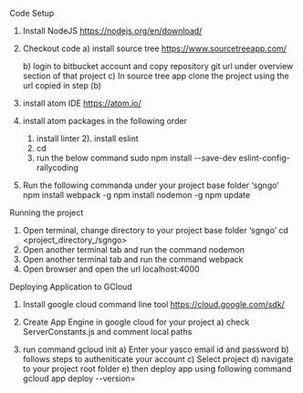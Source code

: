 Code Setup

1. Install NodeJS
https://nodejs.org/en/download/

3. Checkout code
	a) install source tree
	https://www.sourcetreeapp.com/

	b) login to bitbucket account and copy repository git url under overview section of that project
	c) In source tree app clone the project using the url copied in step (b)

4. install atom IDE
https://atom.io/

5. install atom packages in the following order
	1) install linter
	2). install eslint
	3) cd <to your project directory>
	4) run the below command
		sudo npm install --save-dev eslint-config-rallycoding


6. Run the following commanda under your project 	base folder ‘sgngo’
npm install webpack -g
npm install nodemon -g
npm update

Running the project
1. Open terminal, change directory to your project base folder ‘sgngo’
	cd <project_directory_/sgngo>
2. Open another terminal tab and run the command
	nodemon
3.  Open another terminal tab and run the command
	webpack
4. Open browser and open the url localhost:4000

Deploying Application to GCloud

1. Install google cloud command line tool
https://cloud.google.com/sdk/

2. Create App Engine in google cloud for your project
	a) check ServerConstants.js and comment local paths
3. run command gcloud init
   a) Enter your yasco email id and password
	 b) follows steps to autheniticate your account
	 c) Select project
	 d) navigate to your project root folder
	 e) then deploy app using following command
	    gcloud app deploy --version=<versionName>
